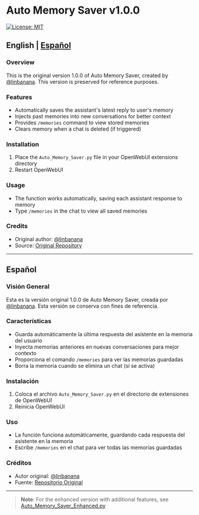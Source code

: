 # Auto Memory Saver v1.0.0

[![License: MIT](https://img.shields.io/badge/License-MIT-yellow.svg)](https://opensource.org/licenses/MIT)

## English | [Español](#español)

### Overview
This is the original version 1.0.0 of Auto Memory Saver, created by [@linbanana](https://github.com/linbanana). This version is preserved for reference purposes.

### Features
- Automatically saves the assistant's latest reply to user's memory
- Injects past memories into new conversations for better context
- Provides `/memories` command to view stored memories
- Clears memory when a chat is deleted (if triggered)

### Installation
1. Place the `Auto_Memory_Saver.py` file in your OpenWebUI extensions directory
2. Restart OpenWebUI

### Usage
- The function works automatically, saving each assistant response to memory
- Type `/memories` in the chat to view all saved memories

### Credits
- Original author: [@linbanana](https://github.com/linbanana)
- Source: [Original Repository](https://github.com/linbanana/auto-memory-saver)

---

## Español

### Visión General
Esta es la versión original 1.0.0 de Auto Memory Saver, creada por [@linbanana](https://github.com/linbanana). Esta versión se conserva con fines de referencia.

### Características
- Guarda automáticamente la última respuesta del asistente en la memoria del usuario
- Inyecta memorias anteriores en nuevas conversaciones para mejor contexto
- Proporciona el comando `/memories` para ver las memorias guardadas
- Borra la memoria cuando se elimina un chat (si se activa)

### Instalación
1. Coloca el archivo `Auto_Memory_Saver.py` en el directorio de extensiones de OpenWebUI
2. Reinicia OpenWebUI

### Uso
- La función funciona automáticamente, guardando cada respuesta del asistente en la memoria
- Escribe `/memories` en el chat para ver todas las memorias guardadas

### Créditos
- Autor original: [@linbanana](https://github.com/linbanana)
- Fuente: [Repositorio Original](https://github.com/linbanana/auto-memory-saver)

---

> **Note**: For the enhanced version with additional features, see [Auto_Memory_Saver_Enhanced.py](Auto_Memory_Saver_Enhanced.py)
